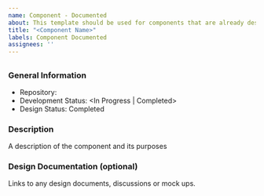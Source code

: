 ```yaml
---
name: Component - Documented
about: This template should be used for components that are already designed and mostly or fully developed and will soon be published to the component catalogue
title: "<Component Name>"
labels: Component Documented
assignees: ''
---
```


<!--
---
layout: layouts/component
keywords:
  - <possible search terms>
eleventyNavigation:
  key: <component name, lower case and hyphenated (e.g., menu-item)>
  title: <component name, capitalized (e.g., Menu Item)>
  parent: <component type>
---

repo: "<url>"
baseInstallLocation: "<npm install location (e.g., @brightspace-ui/core)>"
components: ["<component file path (e.g., src/my-component.js)>"]
devMarkdown: "<markdown file path (e.g., README.md)>"
designMarkdown: "<markdown file path (e.g., design/button.md)>"
development: <In Progress | Completed>
design: <In Progress | Completed>
-->
## <Component Name>

### General Information
- Repository: <url>
- Development Status: <In Progress | Completed>
- Design Status: Completed

### Description
A description of the component and its purposes

### Design Documentation (optional)
Links to any design documents, discussions or mock ups.

